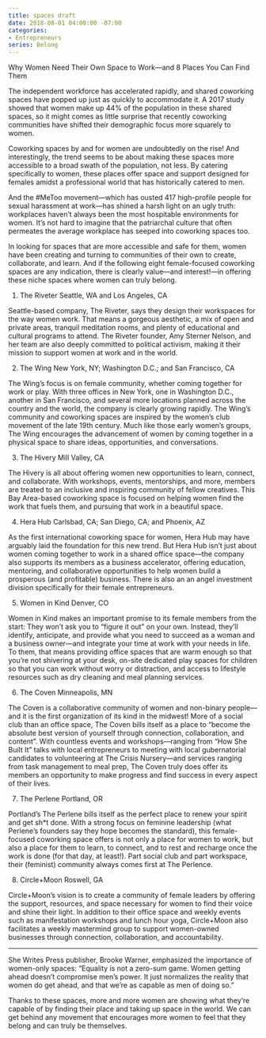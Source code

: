 ```yaml
---
title: spaces draft
date: 2018-08-01 04:00:00 -07:00
categories:
- Entrepreneurs
series: Belong
---
```


Why Women Need Their Own Space to Work—and 8 Places You Can Find Them

The independent workforce has accelerated rapidly, and shared coworking spaces have popped up just as quickly to accommodate it. A 2017 study showed that women make up 44% of the population in these shared spaces, so it might comes as little surprise that recently coworking communities have shifted their demographic focus more squarely to women.

Coworking spaces by and for women are undoubtedly on the rise! And interestingly, the trend seems to be about making these spaces more accessible to a broad swath of the population, not less. By catering specifically to women, these places offer space and support designed for females amidst a professional world that has historically catered to men.

And the #MeToo movement—which has ousted 417 high-profile people for sexual harassment at work—has shined a harsh light on an ugly truth: workplaces haven’t always been the most hospitable environments for women. It’s not hard to imagine that the patriarchal culture that often permeates the average workplace has seeped into coworking spaces too. 

In looking for spaces that are more accessible and safe for them, women have been creating and turning to communities of their own to create, collaborate, and learn. And if the following eight female-focused coworking spaces are any indication, there is clearly value—and interest!—in offering these niche spaces where women can truly belong.

1. The Riveter
Seattle, WA and Los Angeles, CA

Seattle-based company, The Riveter, says they design their workspaces for the way women work. That means a gorgeous aesthetic, a mix of open and private areas, tranquil meditation rooms, and plenty of educational and cultural programs to attend. The Riveter founder, Amy Sterner Nelson, and her team are also deeply committed to political activism, making it their mission to support women at work and in the world.

2. The Wing
New York, NY; Washington D.C.; and San Francisco, CA

The Wing’s focus is on female community, whether coming together for work or play. With three offices in New York, one in Washington D.C., another in San Francisco, and several more locations planned across the country and the world, the company is clearly growing rapidly. The Wing’s community and coworking spaces are inspired by the women’s club movement of the late 19th century. Much like those early women’s groups, The Wing encourages the advancement of women by coming together in a physical space to share ideas, opportunities, and conversations.

3. The Hivery
Mill Valley, CA

The Hivery is all about offering women new opportunities to learn, connect, and collaborate. With workshops, events, mentorships, and more, members are treated to an inclusive and inspiring community of fellow creatives. This Bay Area-based coworking space is focused on helping women find the work that fuels them, and pursuing that work in a beautiful space.

4. Hera Hub
Carlsbad, CA; San Diego, CA; and Phoenix, AZ

As the first international coworking space for women, Hera Hub may have arguably laid the foundation for this new trend. But Hera Hub isn’t just about women coming together to work in a shared office space—the company also supports its members as a business accelerator, offering education, mentoring, and collaborative opportunities to help women build a prosperous (and profitable) business. There is also an an angel investment division specifically for their female entrepreneurs.

5. Women in Kind
Denver, CO

Women in Kind makes an important promise to its female members from the start: They won’t ask you to “figure it out” on your own. Instead, they’ll identify, anticipate, and provide what you need to succeed as a woman and a business owner—and integrate your time at work with your needs in life. To them, that means providing office spaces that are warm enough so that you’re not shivering at your desk, on-site dedicated play spaces for children so that you can work without worry or distraction, and access to lifestyle resources such as dry cleaning and meal planning services. 

6. The Coven
Minneapolis, MN

The Coven is a collaborative community of women and non-binary people—and it is the first organization of its kind in the midwest! More of a social club than an office space, The Coven bills itself as a place to “become the absolute best version of yourself through connection, collaboration, and content”. With countless events and workshops—ranging from “How She Built It” talks with local entrepreneurs to meeting with local gubernatorial candidates to volunteering at The Crisis Nursery—and services ranging from task management to meal prep, The Coven truly does offer its members an opportunity to make progress and find success in every aspect of their lives.

7. The Perlene
Portland, OR

Portland’s The Perlene bills itself as the perfect place to renew your spirit and get sh*t done. With a strong focus on feminine leadership (what Perlene’s founders say they hope becomes the standard), this female-focused coworking space offers is not only a place for women to work, but also a place for them to learn, to connect, and to rest and recharge once the work is done (for that day, at least!). Part social club and part workspace, their (feminist) community always comes first at The Perlence.

8. Circle+Moon
Roswell, GA

Circle+Moon’s vision is to create a community of female leaders by offering the support, resources, and space necessary for women to find their voice and shine their light. In addition to their office space and weekly events such as manifestation workshops and lunch hour yoga, Circle+Moon also facilitates a weekly mastermind group to support women-owned businesses through connection, collaboration, and accountability. 

* * *

She Writes Press publisher, Brooke Warner, emphasized the importance of women-only spaces: “Equality is not a zero-sum game. Women getting ahead doesn’t compromise men’s power. It just normalizes the reality that women do get ahead, and that we’re as capable as men of doing so.”

Thanks to these spaces, more and more women are showing what they’re capable of by finding their place and taking up space in the world. We can get behind any movement that encourages more women to feel that they belong and can truly be themselves. 
